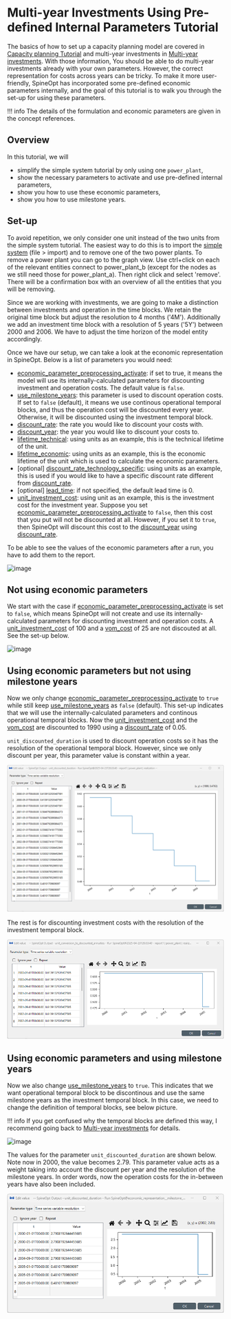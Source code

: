 # Multi-year Investments Using Pre-defined Internal Parameters Tutorial

The basics of how to set up a capacity planning model are covered in [Capacity planning Tutorial](https://spine-tools.github.io/SpineOpt.jl/latest/tutorial/capacity_planning/) and multi-year investments in [Multi-year investments](https://spine-tools.github.io/SpineOpt.jl/latest/tutorial/capacity_planning/#Multi-year-investments). With those information, You should be able to do multi-year investments already with your own parameters. However, the correct representation for costs across years can be tricky. To make it more user-friendly, SpineOpt has incorporated some pre-defined economic parameters internally, and the goal of this tutorial is to walk you through the set-up for using these parameters.

!!! info
    The details of the formulation and economic parameters are given in the concept references.

## Overview
In this tutorial, we will
- simplify the simple system tutorial by only using one `power_plant`,
- show the necessary parameters to activate and use pre-defined internal parameters,
- show you how to use these economic parameters,
- show you how to use milestone years. 

## Set-up
To avoid repetition, we only consider one unit instead of the two units from the simple system tutorial. The easiest way to do this is to import the [simple system](https://github.com/spine-tools/SpineOpt.jl/blob/master/examples/simple_system.json) (file > import) and to remove one of the two power plants. To remove a power plant you can go to the graph view. Use ctrl+click on each of the relevant entities connect to power_plant_b (except for the nodes as we still need those for power_plant_a). Then right click and select 'remove'. There will be a confirmation box with an overview of all the entities that you will be removing.

Since we are working with investments, we are going to make a distinction between investments and operation in the time blocks. We retain the original time block but adjust the resolution to 4 months ('4M'). Additionally we add an investment time block with a resolution of 5 years ('5Y') between 2000 and 2006. We have to adjust the time horizon of the model entity accordingly.

Once we have our setup, we can take a look at the economic representation in SpineOpt. Below is a list of parameters you would need:
- [economic\_parameter\_preprocessing\_activate](@ref): if set to true, it means the model will use its internally-calculated parameters for discounting investment and operation costs. The default value is `false`.
- [use\_milestone\_years](@ref): this parameter is used to discount operation costs. If set to `false` (default), it means we use continous operational temporal blocks, and thus the operation cost will be discounted every year. Otherwise, it will be discounted using the investment temporal block.   
- [discount\_rate](@ref): the rate you would like to discount your costs with.
- [discount\_year](@ref): the year you would like to discount your costs to.
- [lifetime\_technical](@ref): using units as an example, this is the technical lifetime of the unit.
- [lifetime\_economic](@ref): using units as an example, this is the economic lifetime of the unit which is used to calculate the economic parameters.
- [optional] [discount\_rate\_technology\_specific](@ref): using units as an example, this is used if you would like to have a specific discount rate different from [discount\_rate](@ref).
- [optional] [lead\_time](@ref): if not specified, the default lead time is 0. 
- [unit\_investment\_cost](@ref): using unit as an example, this is the investment cost for the investment year. Suppose you set [economic\_parameter\_preprocessing\_activate](@ref) to `false`, then this cost that you put will not be discounted at all. However, if you set it to `true`, then SpineOpt will discount this cost to the [discount\_year](@ref) using [discount\_rate](@ref).

To be able to see the values of the economic parameters after a run, you have to add them to the report. 

![image](figs_multi-year/report.png)

## Not using economic parameters
We start with the case if [economic\_parameter\_preprocessing\_activate](@ref) is set to `false`, which means SpineOpt will not create and use its internally-calculated parameters for discounting investment and operation costs. A [unit\_investment\_cost](@ref) of 100 and a [vom\_cost](@ref) of 25 are not discouted at all. See the set-up below.

![image](figs_multi-year/use_economic_rep_false.png)

## Using economic parameters but not using milestone years
Now we only change [economic\_parameter\_preprocessing\_activate](@ref) to `true` while still keep [use\_milestone\_years](@ref) as `false` (default). This set-up indicates that we will use the internally-calculated parameters and continous operational temporal blocks. Now the [unit\_investment\_cost](@ref) and the [vom\_cost](@ref) are discounted to 1990 using a [discount\_rate](@ref) of 0.05.

`unit_discounted_duration` is used to discount operation costs so it has the resolution of the operational temporal block. However, since we only discount per year, this parameter value is constant within a year.

![image](figs_multi-year/unit_discounted_duration.png)

The rest is for discounting investment costs with the resolution of the investment temporal block.

![image](figs_multi-year/unit_conversion_to_discounted_annuities.png)

## Using economic parameters and using milestone years
Now we also change [use\_milestone\_years](@ref) to `true`. This indicates that we want operational temporal block to be discontinous and use the same milestone years as the investment temporal block. In this case, we need to change the definition of temporal blocks, see below picture. 

!!! info
    If you get confused why the temporal blocks are defined this way, I recommend going back to [Multi-year investments](https://spine-tools.github.io/SpineOpt.jl/latest/tutorial/capacity_planning/#Multi-year-investments) for details.

![image](figs_multi-year/use_milestone_true.png)

The values for the parameter `unit_discounted_duration` are shown below. Note now in 2000, the value becomes 2.79. This parameter value acts as a weight taking into account the discount per year and the resolution of the milestone years. In order words, now the operation costs for the in-between years have also been included.

![image](figs_multi-year/unit_discounted_duration_milestone.png)